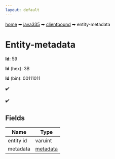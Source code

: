 ```yaml
---
layout: default
---
```


[home](/) ➡ [java335](/protocol/java335) ➡ [clientbound](/protocol/java335/clientbound) ➡ entity-metadata

# Entity-metadata

**Id**: 59

**Id** (hex): 3B

**Id** (bin): 00111011

✔️

✔️

## Fields

Name | Type
---|---
entity id | varuint
metadata | [metadata](/protocol/java335/metadata)

